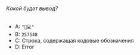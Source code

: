 ###### Какой будет вывод?

-   A: `"🥑💻"`
-   B: `257548`
-   C: Строка, содержащая кодовые обозначения
-   D: Error
